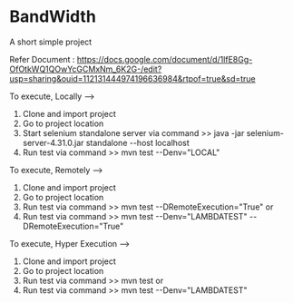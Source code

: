 # BandWidth
A short simple project 

Refer Document : https://docs.google.com/document/d/1lfE8Gg-OfOtkWQ1QOwYcGCMxNm_6K2G-/edit?usp=sharing&ouid=112131444974196636984&rtpof=true&sd=true

To execute,
Locally --> 

1. Clone and import project
2. Go to project location
3. Start selenium standalone server via command >> java -jar selenium-server-4.31.0.jar standalone --host localhost
4. Run test via command >> mvn test --Denv="LOCAL"

To execute,
Remotely -->
1. Clone and import project
2. Go to project location
3. Run test via command >> mvn test --DRemoteExecution="True"
or
4. Run test via command >> mvn test --Denv="LAMBDATEST" --DRemoteExecution="True"

To execute,
Hyper Execution -->
1. Clone and import project
2. Go to project location
3. Run test via command >> mvn test 
or
4. Run test via command >> mvn test --Denv="LAMBDATEST" 

